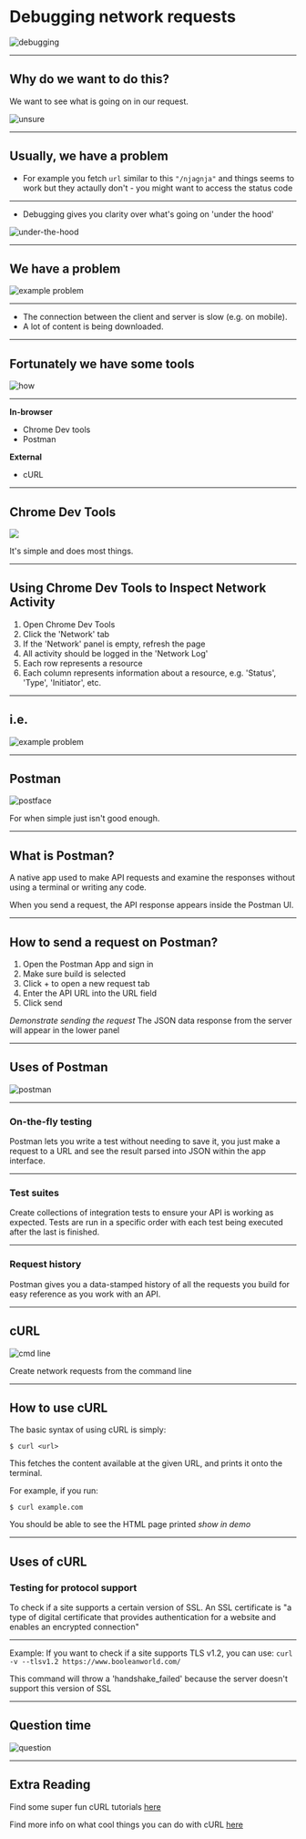 # Debugging network requests
![debugging](https://media.giphy.com/media/5H3myfJ4jRVOU/giphy.gif)

---

## Why do we want to do this?

We want to see what is going on in our request.

![unsure](https://media.giphy.com/media/ANbD1CCdA3iI8/giphy.gif)

---

## Usually, we have a problem

* For example you fetch `url` similar to this `"/njagnja"` and things seems to work but they actaully don't - you might want to access the status code

---

* Debugging gives you clarity over what's going on 'under the hood'

![under-the-hood](https://media.giphy.com/media/xTiTnm8AGoS75Cvyko/giphy.gif)

---

## We have a problem

![example problem](https://developers.google.com/web/tools/chrome-devtools/network/imgs/slow-content-download.png)

---

* The connection between the client and server is slow (e.g. on mobile).
* A lot of content is being downloaded.

---

## Fortunately we have some tools
![how](https://media.giphy.com/media/fpXxIjftmkk9y/giphy.gif)

---

**In-browser**
* Chrome Dev tools
* Postman

**External**
* cURL

---

## Chrome Dev Tools
![](https://media.giphy.com/media/89bq55CYqPQDS/giphy.gif)

It's simple and does most things.

---

## Using Chrome Dev Tools to Inspect Network Activity
1. Open Chrome Dev Tools
2. Click the 'Network' tab
3. If the 'Network' panel is empty, refresh the page
4. All activity should be logged in the 'Network Log'
5. Each row represents a resource
6. Each column represents information about a resource, e.g. 'Status', 'Type', 'Initiator', etc.

---

## i.e.

![example problem](https://developers.google.com/web/tools/chrome-devtools/network/imgs/slow-content-download.png)

---

## Postman
![postface](https://media.giphy.com/media/cViyi7tY8I62c/giphy.gif)

For when simple just isn't good enough.

---

## What is Postman?

A native app used to make API requests and examine the responses without using a terminal or writing any code.

When you send a request, the API response appears inside the Postman UI.

---

## How to send a request on Postman?

1. Open the Postman App and sign in
2. Make sure build is selected
3. Click + to open a new request tab
4. Enter the API URL into the URL field
5. Click send

*Demonstrate sending the request*
The JSON data response from the server will appear in the lower panel

---

## Uses of Postman
![postman](https://media1.tenor.com/images/40884b219e55db5f4b34a563b52de19b/tenor.gif)

---

### On-the-fly testing
Postman lets you write a test without needing to save it, you just make a request to a URL and see the result parsed into JSON within the app interface.


---

### Test suites
Create collections of integration tests to ensure your API is working as expected. Tests are run in a specific order with each test being executed after the last is finished. 


---

### Request history
Postman gives you a data-stamped history of all the requests you build for easy reference as you work with an API.

---

## cURL
![cmd line](https://media.giphy.com/media/W3k4blp4iS15m/giphy.gif)

Create network requests from the command line

---

## How to use cURL

The basic syntax of using cURL is simply:

```
$ curl <url>
```

This fetches the content available at the given URL, and prints it onto the terminal. 

For example, if you run: 
```
$ curl example.com
```
You should be able to see the HTML page printed *show in demo*

---

## Uses of cURL

### Testing for protocol support
To check if a site supports a certain version of SSL. An SSL certificate is "a type of digital certificate that provides authentication for a website and enables an encrypted connection"

---

Example: If you want to check if a site supports TLS v1.2, you can use:
    `curl -v --tlsv1.2 https://www.booleanworld.com/`
    
    
This command will throw a 'handshake_failed' because the server doesn't support this version of SSL

---

## Question time
![question](https://media.giphy.com/media/FJ0lXKOdOwjvO/giphy.gif)

---

## Extra Reading

Find some super fun cURL tutorials [here](https://www.booleanworld.com/curl-command-tutorial-examples/)

Find more info on what cool things you can do with cURL [here](https://https://flaviocopes.com/http-curl/)

